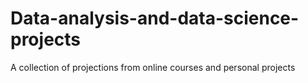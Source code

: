 # Data-analysis-and-data-science-projects
A collection of projections from online courses and personal projects
